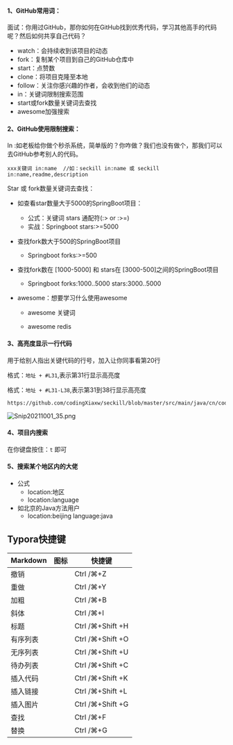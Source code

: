 #### 1、GitHub常用词：

面试：你用过GitHub，那你如何在GitHub找到优秀代码，学习其他高手的代码呢？然后如何共享自己代码？

* watch：会持续收到该项目的动态
* fork：复制某个项目到自己的GitHub仓库中
* start：点赞数
* clone：将项目克隆至本地
* follow：关注你感兴趣的作者，会收到他们的动态
* in：关键词限制搜索范围
* start或fork数量关键词去查找
* awesome加强搜索

#### 2、GitHub使用限制搜索：

In :如老板给你做个秒杀系统，简单版的？你咋做？我们也没有做个，那我们可以去GitHub参考别人的代码。

```
xxx关键词 in:name  //如：seckill in:name 或 seckill in:name,readme,description
```

Star 或 fork数量关键词去查找：

* 如查看star数量大于5000的SpringBoot项目：

  * 公式：关键词 stars 通配符(:> or :>=)
  * 实战：Springboot stars:>=5000

* 查找fork数大于500的SpringBoot项目

  * Springboot forks:>=500

* 查找fork数在 [1000-5000] 和 stars在 [3000-500]之间的SpringBoot项目

  * Springboot forks:1000..5000 stars:3000..5000

* awesome：想要学习什么使用awesome

  * awesome 关键词

  * awesome redis

#### 3、高亮度显示一行代码

用于给别人指出关键代码的行号，加入让你同事看第20行

格式：`地址 + #L31`,表示第31行显示高亮度

格式：`地址 + #L31-L38`,表示第31到38行显示高亮度

```
https://github.com/codingXiaxw/seckill/blob/master/src/main/java/cn/codingxiaxw/web/SeckillController.java#L31
```

![Snip20211001_35.png](http://ww1.sinaimg.cn/large/006FuVcvgy1gv03mh17g2j62gu0j215h02.jpg)

#### 4、项目内搜索

在你键盘按住：`t` 即可

#### 5、搜索某个地区内的大佬

* 公式
  * location:地区
  * location:language
* 如北京的Java方法用户
  * location:beijing language:java

## Typora快捷键

| Markdown | 图标 | 快捷键           |
| -------- | ---- | ---------------- |
| 撤销     |      | Ctrl /⌘+Z        |
| 重做     |      | Ctrl /⌘+Y        |
| 加粗     |      | Ctrl /⌘+B        |
| 斜体     |      | Ctrl /⌘+I        |
| 标题     |      | Ctrl /⌘+Shift +H |
| 有序列表 |      | Ctrl /⌘+Shift +O |
| 无序列表 |      | Ctrl /⌘+Shift +U |
| 待办列表 |      | Ctrl /⌘+Shift +C |
| 插入代码 |      | Ctrl /⌘+Shift +K |
| 插入链接 |      | Ctrl /⌘+Shift +L |
| 插入图片 |      | Ctrl /⌘+Shift +G |
| 查找     |      | Ctrl /⌘+F        |
| 替换     |      | Ctrl /⌘+G        |
